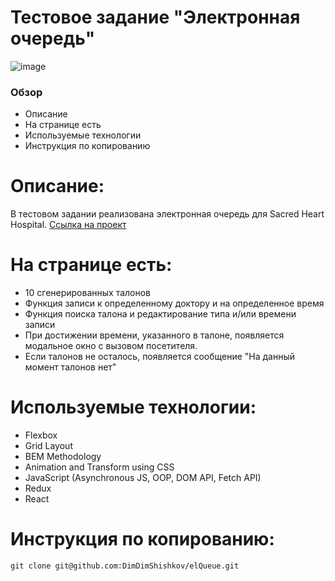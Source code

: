 # Тестовое задание "Электронная очередь"

![image](hthttps://raw.githubusercontent.com/DimDimShishkov/elQueue/main/elQueue.gif)

### Обзор

- Описание
- На странице есть
- Используемые технологии
- Инструкция по копированию

# Описание:

В тестовом задании реализована электронная очередь для Sacred Heart Hospital.
[Ссылка на проект](https://dimdimshishkov.github.io/elQueue/)

# На странице есть:

- 10 сгенерированных талонов
- Функция записи к определенному доктору и на определенное время
- Функция поиска талона и редактирование типа и/или времени записи
- При достижении времени, указанного в талоне, появляется модальное окно с вызовом посетителя.
- Если талонов не осталось, появляется сообщение "На данный момент талонов нет"

# Используемые технологии:

- Flexbox
- Grid Layout
- BEM Methodology
- Animation and Transform using CSS
- JavaScript (Asynchronous JS, OOP, DOM API, Fetch API)
- Redux
- React

# Инструкция по копированию:

```
git clone git@github.com:DimDimShishkov/elQueue.git
```

